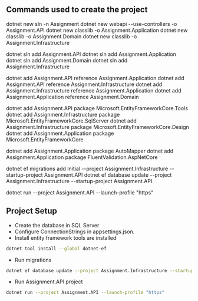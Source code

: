 ## Commands used to create the project

dotnet new sln -n Assignment
dotnet new webapi --use-controllers -o Assignment.API
dotnet new classlib -o Assignment.Application
dotnet new classlib -o Assignment.Domain
dotnet new classlib -o Assignment.Infrastructure

dotnet sln add Assignment.API
dotnet sln add Assignment.Application
dotnet sln add Assignment.Domain
dotnet sln add Assignment.Infrastructure

dotnet add Assignment.API reference Assignment.Application
dotnet add Assignment.API reference Assignment.Infrastructure
dotnet add Assignment.Infrastructure reference Assignment.Application
dotnet add Assignment.Application reference Assignment.Domain

dotnet add Assignment.API package Microsoft.EntityFrameworkCore.Tools
dotnet add Assignment.Infrastructure package Microsoft.EntityFrameworkCore.SqlServer
dotnet add Assignment.Infrastructure package Microsoft.EntityFrameworkCore.Design
dotnet add Assignment.Application package Microsoft.EntityFrameworkCore

dotnet add Assignment.Application package AutoMapper
dotnet add Assignment.Application package FluentValidation.AspNetCore

dotnet ef migrations add Initial --project Assignment.Infrastructure --startup-project Assignment.API
dotnet ef database update --project Assignment.Infrastructure --startup-project Assignment.API

dotnet run --project Assignment.API --launch-profile "https"

## Project Setup

- Create the database in SQL Server
- Configure ConnectionStrings in appsettings.json.
- Install entity framework tools are installed

```sh
dotnet tool install --global dotnet-ef
```

- Run migrations

```sh
dotnet ef database update --project Assignment.Infrastructure --startup-project Assignment.API
```

- Run Assignment.API project

```sh
dotnet run --project Assignment.API --launch-profile "https"
```
